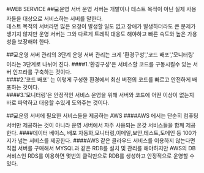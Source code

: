 #WEB SERVICE
##💻운영 서버
운영 서버는 개발이나 테스트 목적이 아닌 실제 사용자들을 대상으로 서비스하는 서버를 말한다.  
테스트 목적의 서버라면 많은 요청이 발생할 일도 없고 장애가 발생하더라도 큰 문제가 생기지 않지만 운영
서버는 그와 다르게 트레픽 대응도 해야하고 빠른 속도와 높은 가용성을 보장해야 한다.

##💻운영 서버 관리의 3단계
운영 서버 관리는 크게 '환경구성','코드 배포','모니터링' 이라는 3단계로 나뉘어 진다.
####1.'환경구성'은 서비스할 코드를 구동시킬수 있는 서버 인프라를 구축하는 것이다.  
####2.'코드 배포' 는 이렇게 구성한 환경에서 최신 버전의 코드를 빠르고 안전하게 배포하는 것이다.  
####3.'모니터링'은 안정적인 서비스 운영을 위해 서버와 코드에 어떤 이상이 없는지 바로 파악하고 대응할 수있게 도와주는 것이다.

##💻운영 서버에 필요한 서비스들을 제공하는 AWS
####AWS 에서는 단순히 컴퓨팅 서버만 제공하는 것이 아니라 운영 서버에서 자주 사용되는 온갖 서비스들을 함께 제공한다.
####데이터 베이스, 배포 자동화,모니터링,이메일,보안,테스트,도메인 등 100가지가 넘는 서비스를 제공한다.
####AWS 같은 클라우드 서비스를 이용하지 않는다면 직접 서버를 구매해서 MYSQL과 같은 RDB를 설치 및 관리를 해야하지만 AWS의 DB서비스인 RDS를 이용하면 몇번의 클릭만으로 RDB를 생성하고 안정적으로 운영할 수 있다.
